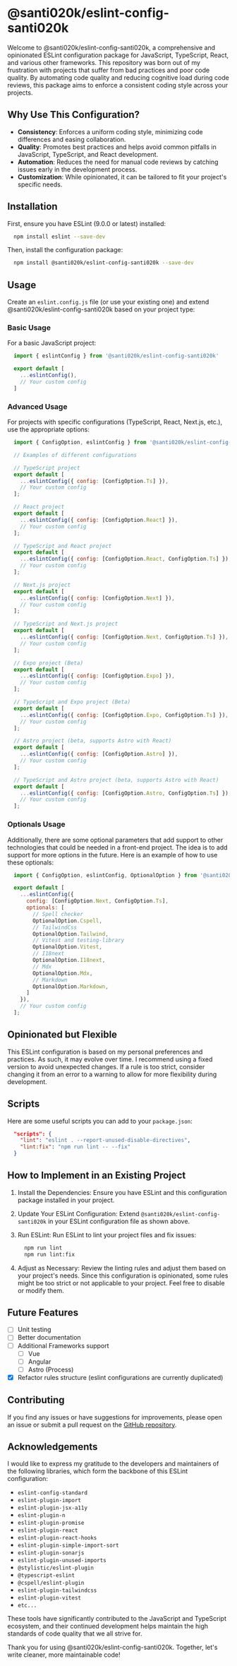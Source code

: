 # @santi020k/eslint-config-santi020k

Welcome to @santi020k/eslint-config-santi020k, a comprehensive and opinionated ESLint configuration package for JavaScript, TypeScript, React, and various other frameworks. This repository was born out of my frustration with projects that suffer from bad practices and poor code quality. By automating code quality and reducing cognitive load during code reviews, this package aims to enforce a consistent coding style across your projects.

## Why Use This Configuration?

- **Consistency**: Enforces a uniform coding style, minimizing code differences and easing collaboration.
- **Quality**: Promotes best practices and helps avoid common pitfalls in JavaScript, TypeScript, and React development.
- **Automation**: Reduces the need for manual code reviews by catching issues early in the development process.
- **Customization**: While opinionated, it can be tailored to fit your project's specific needs.

## Installation

First, ensure you have ESLint (9.0.0 or latest) installed:

```bash
  npm install eslint --save-dev
```

Then, install the configuration package:

```bash
  npm install @santi020k/eslint-config-santi020k --save-dev
```

## Usage

Create an `eslint.config.js` file (or use your existing one) and extend @santi020k/eslint-config-santi020k based on your project type:

### Basic Usage

For a basic JavaScript project:

```js
  import { eslintConfig } from '@santi020k/eslint-config-santi020k'

  export default [
    ...eslintConfig(),
    // Your custom config
  ]
```

### Advanced Usage

For projects with specific configurations (TypeScript, React, Next.js, etc.), use the appropriate options:

```js
  import { ConfigOption, eslintConfig } from '@santi020k/eslint-config-santi020k';

  // Examples of different configurations

  // TypeScript project
  export default [
    ...eslintConfig({ config: [ConfigOption.Ts] }),
    // Your custom config
  ];

  // React project
  export default [
    ...eslintConfig({ config: [ConfigOption.React] }),
    // Your custom config
  ];

  // TypeScript and React project
  export default [
    ...eslintConfig({ config: [ConfigOption.React, ConfigOption.Ts] }),
    // Your custom config
  ];

  // Next.js project
  export default [
    ...eslintConfig({ config: [ConfigOption.Next] }),
    // Your custom config
  ];

  // TypeScript and Next.js project
  export default [
    ...eslintConfig({ config: [ConfigOption.Next, ConfigOption.Ts] }),
    // Your custom config
  ];

  // Expo project (Beta)
  export default [
    ...eslintConfig({ config: [ConfigOption.Expo] }),
    // Your custom config
  ];

  // TypeScript and Expo project (Beta)
  export default [
    ...eslintConfig({ config: [ConfigOption.Expo, ConfigOption.Ts] }),
    // Your custom config
  ];

  // Astro project (beta, supports Astro with React)
  export default [
    ...eslintConfig({ config: [ConfigOption.Astro] }),
    // Your custom config
  ];

  // TypeScript and Astro project (beta, supports Astro with React)
  export default [
    ...eslintConfig({ config: [ConfigOption.Astro, ConfigOption.Ts] }),
    // Your custom config
  ];
```

### Optionals Usage

Additionally, there are some optional parameters that add support to other technologies that could be needed in a front-end project. The idea is to add support for more options in the future. Here is an example of how to use these optionals:

```js
  import { ConfigOption, eslintConfig, OptionalOption } from '@santi020k/eslint-config-santi020k';

  export default [
    ...eslintConfig({
      config: [ConfigOption.Next, ConfigOption.Ts],
      optionals: [
        // Spell checker
        OptionalOption.Cspell,
        // TailwindCss
        OptionalOption.Tailwind,
        // Vitest and testing-library
        OptionalOption.Vitest,
        // I18next
        OptionalOption.I18next,
        // Mdx
        OptionalOption.Mdx,
        // Markdown
        OptionalOption.Markdown,
      ]
    }),
    // Your custom config
  ];
```

## Opinionated but Flexible

This ESLint configuration is based on my personal preferences and practices. As such, it may evolve over time. I recommend using a fixed version to avoid unexpected changes. If a rule is too strict, consider changing it from an error to a warning to allow for more flexibility during development.

## Scripts

Here are some useful scripts you can add to your `package.json`:

```json
  "scripts": {
    "lint": "eslint . --report-unused-disable-directives",
    "lint:fix": "npm run lint -- --fix"
  }
```

## How to Implement in an Existing Project

1. Install the Dependencies: Ensure you have ESLint and this configuration package installed in your project.

2. Update Your ESLint Configuration: Extend `@santi020k/eslint-config-santi020k` in your ESLint configuration file as shown above.

3. Run ESLint: Run ESLint to lint your project files and fix issues:

    ```bash
      npm run lint
      npm run lint:fix
    ```

4. Adjust as Necessary: Review the linting rules and adjust them based on your project's needs. Since this configuration is opinionated, some rules might be too strict or not applicable to your project. Feel free to disable or modify them.

## Future Features

- [ ] Unit testing
- [ ] Better documentation
- [ ] Additional Frameworks support
  - [ ] Vue
  - [ ] Angular
  - [ ] Astro (Process)
- [X] Refactor rules structure (eslint configurations are currently duplicated)

## Contributing

If you find any issues or have suggestions for improvements, please open an issue or submit a pull request on the [GitHub repository](https://github.com/santi020k/eslint-config-santi020k).

## Acknowledgements

I would like to express my gratitude to the developers and maintainers of the following libraries, which form the backbone of this ESLint configuration:

- `eslint-config-standard`
- `eslint-plugin-import`
- `eslint-plugin-jsx-a11y`
- `eslint-plugin-n`
- `eslint-plugin-promise`
- `eslint-plugin-react`
- `eslint-plugin-react-hooks`
- `eslint-plugin-simple-import-sort`
- `eslint-plugin-sonarjs`
- `eslint-plugin-unused-imports`
- `@stylistic/eslint-plugin`
- `@typescript-eslint`
- `@cspell/eslint-plugin`
- `eslint-plugin-tailwindcss`
- `eslint-plugin-vitest`
- `etc...`

These tools have significantly contributed to the JavaScript and TypeScript ecosystem, and their continued development helps maintain the high standards of code quality that we all strive for.

Thank you for using @santi020k/eslint-config-santi020k. Together, let's write cleaner, more maintainable code!
